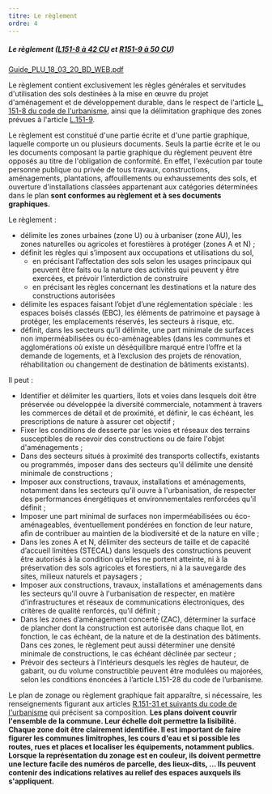 ```yaml
---
titre: Le règlement
ordre: 4
---
```


##### Le règlement ([L151-8 à 42 CU](https://www.legifrance.gouv.fr/codes/section_lc/LEGITEXT000006074075/LEGISCTA000031211167/#LEGISCTA000031211908) et [R151-9 à 50 CU](https://www.legifrance.gouv.fr/codes/section_lc/LEGITEXT000006074075/LEGISCTA000031719999/#LEGISCTA000031720639))
[Guide_PLU_18_03_20_BD_WEB.pdf](..%5C..%5C..%5C..%5C..%5Cstatic%5CGuide_PLU_18_03_20_BD_WEB.pdf)

Le règlement contient exclusivement les règles générales et servitudes d'utilisation des sols
destinées à la mise en œuvre du projet d'aménagement et de développement durable, dans le respect de l'article [L. 151-8 du code de l'urbanisme](https://www.legifrance.gouv.fr/codes/article_lc/LEGIARTI000031211169), ainsi que la délimitation graphique des zones prévues à l'article [L.151-9](https://www.legifrance.gouv.fr/codes/article_lc/LEGIARTI000031211173).

Le règlement est constitué d'une partie écrite et d'une partie graphique, laquelle comporte
un ou plusieurs documents. Seuls la partie écrite et le ou les documents composant la partie
graphique du règlement peuvent être opposés au titre de l'obligation de conformité. En effet, l'exécution par toute personne publique ou privée de tous travaux, constructions, aménagements, plantations, affouillements ou exhaussements des sols, et ouverture d'installations classées appartenant aux catégories déterminées dans le plan **sont conformes au règlement et à ses documents graphiques.**

Le règlement :
- délimite les zones urbaines (zone U) ou à urbaniser (zone AU), les zones naturelles ou agricoles et forestières à protéger (zones A et N) ;
- définit les règles qui s’imposent aux occupations et utilisations du sol,
    - en précisant l’affectation des sols selon les usages principaux qui peuvent être faits ou la nature des activités qui peuvent y être exercées, et prévoir l’interdiction de construire
    - en précisant les règles concernant les destinations et la nature des constructions autorisées
- délimite les espaces faisant l’objet d’une réglementation spéciale : les espaces boisés classés (EBC), les éléments de patrimoine et paysage à protéger, les emplacements réservés, les secteurs à risque, etc.
- définit, dans les secteurs qu’il délimite, une part minimale de surfaces non imperméabilisées ou éco-aménageables (dans les communes et agglomérations où existe un déséquilibre marqué entre l’offre et la demande de logements, et à l’exclusion des projets de rénovation, réhabilitation ou changement de destination de bâtiments existants). 


Il peut :
- Identifier et délimiter les quartiers, îlots et voies dans lesquels doit être préservée ou développée la diversité commerciale, notamment à travers les commerces de détail et de proximité, et définir, le cas échéant, les prescriptions de nature à assurer cet objectif ;
- Fixer les conditions de desserte par les voies et réseaux des terrains susceptibles de recevoir des constructions ou de faire l'objet d'aménagements ;
- Dans des secteurs situés à proximité des transports collectifs, existants ou programmés, imposer dans des secteurs qu'il délimite une densité minimale de constructions ;
- Imposer aux constructions, travaux, installations et aménagements, notamment dans les secteurs qu'il ouvre à l'urbanisation, de respecter des performances énergétiques et environnementales renforcées qu'il définit ;
- Imposer une part minimal de surfaces non imperméabilisées ou éco-aménageables, éventuellement pondérées en fonction de leur nature, afin de contribuer au maintien de la biodiversité et de la nature en ville ;
- Dans les zones A et N, délimiter des secteurs de taille et de capacité d’accueil limitées (STECAL) dans lesquels des constructions peuvent être autorisés à la condition qu’elles ne portent atteinte, ni à la préservation des sols agricoles et forestiers, ni à la sauvegarde des sites, milieux naturels et paysagers ;
- Imposer aux constructions, travaux, installations et aménagements dans les secteurs qu'il ouvre à l'urbanisation de respecter, en matière d'infrastructures et réseaux de communications électroniques, des critères de qualité renforcés, qu'il définit ;
- Dans les zones d’aménagement concerté (ZAC), déterminer la surface de plancher dont la construction est autorisée dans chaque îlot, en fonction, le cas échéant, de la nature et de la destination des bâtiments. Dans ces zones, le règlement peut aussi déterminer une densité minimale de constructions, le cas échéant déclinée par secteur ;
- Prévoir des secteurs à l’intérieurs desquels les règles de hauteur, de gabarit, ou du volume constructible peuvent être modulées ou majorées, selon les conditions énoncées à l’article L151-28 du code de l’urbanisme.

Le plan de zonage ou règlement graphique fait apparaître, si nécessaire, les renseignements figurant aux articles [R.151-31 et suivants du code de l'urbanisme](https://www.legifrance.gouv.fr/codes/section_lc/LEGITEXT000006074075/LEGISCTA000031720051/#LEGISCTA000031720587) qui précisent sa composition. **Les plans doivent couvrir l'ensemble de la commune. Leur échelle doit permettre la lisibilité. Chaque zone doit être clairement identifiée. Il est important de faire figurer les communes limitrophes, les cours d'eau et si possible les routes, rues et places et localiser les équipements, notamment publics. Lorsque la représentation du zonage est en couleur, ils doivent permettre une lecture facile des numéros de parcelle, des lieux-dits, ... Ils peuvent contenir des indications relatives au relief des espaces auxquels ils s'appliquent.**
